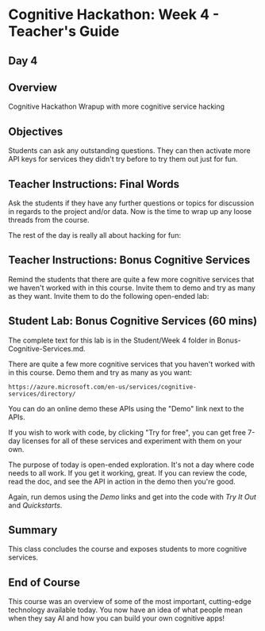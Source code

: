# Cognitive Hackathon: Week 4 - Teacher's Guide
## Day 4

## Overview
Cognitive Hackathon Wrapup with more cognitive service hacking

## Objectives
Students can ask any outstanding questions. They can then activate more API keys for services they didn't try before to try them out just for fun.

## Teacher Instructions: Final Words
Ask the students if they have any further questions or topics for discussion in regards to the project and/or data. Now is the time to wrap up any loose threads from the course.

The rest of the day is really all about hacking for fun:

## Teacher Instructions: Bonus Cognitive Services
Remind the students that there are quite a few more cognitive services that we haven't worked with in this course. Invite them to demo and try as many as they want. Invite them to do the following open-ended lab:

## Student Lab: Bonus Cognitive Services (60 mins)
The complete text for this lab is in the Student/Week 4 folder in Bonus-Cognitive-Services.md. 

There are quite a few more cognitive services that you haven't worked with in this course. Demo them and try as many as you want: 

    https://azure.microsoft.com/en-us/services/cognitive-services/directory/

You can do an online demo these APIs using the "Demo" link next to the APIs. 

If you wish to work with code, by clicking "Try for free", you can get free 7-day licenses for all of these services and experiment with them on your own.

The purpose of today is open-ended exploration. It's not a day where code needs to all work. If you get it working, great. If you can review the code, read the doc, and see the API in action in the demo then you're good.

Again, run demos using the *Demo* links and get into the code with *Try It Out* and *Quickstarts*.

## Summary
This class concludes the course and exposes students to more cognitive services.

## End of Course
This course was an overview of some of the most important, cutting-edge technology available today. You now have an idea of what people mean when they say AI and how you can build your own cognitive apps!